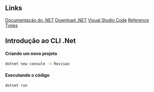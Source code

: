 ## Links

[Documentação do .NET](https://docs.microsoft.com/pt-br/dotnet/ "Documentação do .NET")
[Download .NET](https://dotnet.microsoft.com/download/ "Download .NET")
[Visual Studio Code](https://code.visualstudio.com/ "Visual Studio Code")
[Reference Types](https://docs.microsoft.com/pt-br/dotnet/csharp/language-reference/keywords/reference-types "Reference Types")

## Introdução ao CLI .Net
#### Criando um novo projeto

```bash
dotnet new console -n Revisao
```

#### Executando o código

```bash
dotnet run
```
[1]: https://docs.microsoft.com/pt-br/dotnet/ "Documentação do .NET"